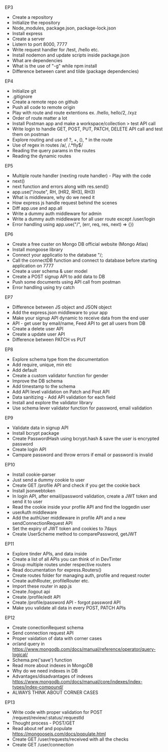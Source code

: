 EP3
- Create a repository
- Initialize the repository
- Node_modules, package.json, package-lock.json
- Install express
- Create a server
- Listern to port 8000, 7777
- Write request handler for /test, /hello etc.
- Install nodemon and update scripts inside package.json
- What are dependencies
- What is the use of "-g" while npm install
- Difference between caret and tilde (package dependencies)

EP4
- Initialize git
- .gitignore
- Create a remote repo on github
- Push all code to remote origin
- Play with route and route extentions ex. /hello, hello/2, /xyz
- Order of route matter a lot
- Install Postman app and make a workspace/collection > test API call
- Write login to handle GET, POST, PUT, PATCH, DELETE API call and test them on postman
- Explore routing and use of ?, +, (), * in the route
- Use of regex in routes /a/, /.*fly$/
- Reading the query params in the routes
- Reading the dynamic routes

EP5
- Multiple route handler (nexting route handler) - Play with the code
- next()
- next function and errors along with res.send()
- app.use("/route", RH, [HR2, RH3], RH3)
- What is middleware, why do we need it
- How express js handle request behind the scenes
- Diff app.use and app.all
- Write a dummy auth middleware for admin
- Write a dummy auth middleware for all user route except /user/login
- Error handling using app.use("/", (err, req, res, next) => {})

EP6
- Create a free custer on Mongo DB official website (Mongo Atlas)
- Install mongoose library
- Connect your applicatio to the database "<ConnectionURL>/<DBName>;
- Call the connectDB function and connect to database before starting application on 7777
- Create a user schema & user model
- Create a POST signup API to add data to DB
- Push some documents using API call from postman
- Error handling using try catch

EP7
- Difference between JS object and JSON object
- Add the express.json middleware to your app
- Make your signup API dynamic to receive data from the end user
- API - get user by email/name, Feed API to get all users from DB
- Create a delete user API
- Create a update user API
- Difference between PATCH vs PUT

EP8
- Explore schema type from the documentation
- Add require, unique, min etc 
- Add default
- Create a custom validator function for gender
- Improve the DB schema
- Add timestamp to the schema
- Add API level validation on Patch and Post API
- Data sanitizing - Add API validation for each field
- Install and explore the validator library
- Use schema lever validator function for password, email validation

EP9
- Validate data in signup API
- Install bcrypt package
- Create PasswordHash using bcrypt.hash & save the user is encrypted password
- Create login API
- Campare password and throw errors if email or password is invalid

EP10
- Install cookie-parser
- Just send a dummy cookie to user
- Create GET /profile API and check if you get the cookie back
- Install jsonwebtoken
- In login API, after email/password validation, create a JWT token and send it to user
- Read the cookie inside your profile API and find the loggedin user
- userAuth middleware
- Add the authUser middleware in profile API and a new sendConnectionRequest API
- Set the expiry of JWT token and cookies to 7days
- Create UserScheme method to comparePassword, getJWT

EP11
- Explore tinder APIs, and data inside
- Create a list of all APIs you can think of in DevTinter
- Group multiple routes under respective routers
- Read documentation for express.Routers()
- Create routes folder for managing auth, profile and request router
- Create authRouter, profileRouter etc.
- Import these router in app.js
- Create /logout api
- Create /profile/edit API
- Create /profile/password API - forgot password API
- Make you validate all data in every POST, PATCH APIs

EP12
- Create conectionRequest schema 
- Send connection request API
- Proper vaidation of data with corner cases
- $or/$and query in
  https://www.mongodb.com/docs/manual/reference/operator/query-logical/
- Schema.pre('save') function
- Read more about indexes in MongoDB
- Why do we need indexes in DB
- Advantages/disadvantages of indexes
  https://www.mongodb.com/docs/manual/core/indexes/index-types/index-compound/
- ALWAYS THINK ABOUT CORNER CASES

EP13
- Write code with proper validation for POST /request/review/:status/:requestId
- Thought process - POST/GET
- Read about ref and populate https://mongoosejs.com/docs/populate.html
- Create GET /user/requests/received with all the checks
- Create GET /user/connection